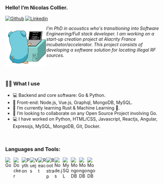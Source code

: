 ### Hello! I’m Nicolas Collier.

[![Github](https://img.shields.io/badge/-Github-000?style=flat&logo=Github&logoColor=white)](https://github.com/dz9oo)
[![Linkedin](https://img.shields.io/badge/-LinkedIn-blue?style=flat&logo=Linkedin&logoColor=white)](https://www.linkedin.com/in/n-collier/)

<a href="url"><img src="https://github.com/dz9oo/dz9oo/blob/master/gopher.gif" align="left" height="130" width="130" ></a>


*I'm PhD in acoustics who's transitioning into Software Engineering/Full stack developer.  I am working on a start-up creation project at Alacrity France incubator/accelerator. This project consists of developing a software solution for locating illegal RF sources.*


<br />
<br />

### 👩‍💻 What I use

- 💻 Backend and core software: Go & Python.
- 🔭 Front-end: Node.js, Vue.js, Graphql, MongoDB, MySQL. 
- 🌱 I’m currently learning Rust & Machine Learning 🚀.
- 👯 I’m looking to collaborate on any Open Source Project involving Go.
- 💻 I have worked on Python, HTML/CSS, Javascript, Reactjs, Angular, Expressjs, MySQL, MongoDB, Git, Docker.

<br />

### Languages and Tools:

<img align="left" alt="Go" width="26px" src="https://cdn.jsdelivr.net/npm/simple-icons@3.4.0/icons/go.svg" />
<img align="left" alt="Docker" width="26px" src="https://cdn.jsdelivr.net/npm/simple-icons@3.4.0/icons/docker.svg" />
<img align="left" alt="Python" width="26px" src="https://cdn.jsdelivr.net/npm/simple-icons@3.4.0/icons/python.svg" />
<img align="left" alt="Vuejs" width="26px" src="https://cdn.jsdelivr.net/npm/simple-icons@3.4.0/icons/vue-dot-js.svg" />
<img align="left" alt="React" width="26px" src="https://cdn.jsdelivr.net/npm/simple-icons@3.4.0/icons/react.svg" />
<img align="left" alt="Bootstrap" width="26px" src="https://cdn.jsdelivr.net/npm/simple-icons@3.4.0/icons/bootstrap.svg" />
<img align="left" alt="Node.js" width="26px" src="https://cdn.jsdelivr.net/npm/simple-icons@3.4.0/icons/node-dot-js.svg" />
<img align="left" alt="MySQL" width="26px" src="https://cdn.jsdelivr.net/npm/simple-icons@3.4.0/icons/mysql.svg" />
<img align="left" alt="MongoDB" width="26px" src="https://cdn.jsdelivr.net/npm/simple-icons@3.4.0/icons/mongodb.svg" />
<img align="left" alt="MongoDB" width="26px" src="https://cdn.jsdelivr.net/npm/simple-icons@3.4.0/icons/apple.svg" />
<img align="left" alt="MongoDB" width="26px" src="https://cdn.jsdelivr.net/npm/simple-icons@3.4.0/icons/linux.svg" />
